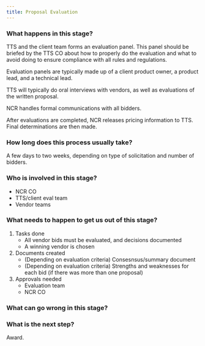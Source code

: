 ```yaml
---
title: Proposal Evaluation
---
```


### What happens in this stage? 
TTS and the client team forms an evaluation panel. This panel should be briefed by the TTS CO about how to properly do the evaluation and what to avoid doing to ensure compliance with all rules and regulations.

Evaluation panels are typically made up of a client product owner, a product lead, and a technical lead.

TTS will typically do oral interviews with vendors, as well as evaluations of the written proposal. 

NCR handles formal communications with all bidders.

After evaluations are completed, NCR releases pricing information to TTS. Final determinations are then made.  

### How long does this process usually take?
A few days to two weeks, depending on type of solicitation and number of bidders.

### Who is involved in this stage? 
- NCR CO
- TTS/client eval team
- Vendor teams

### What needs to happen to get us out of this stage? 
1. Tasks done
	- All vendor bids must be evaluated, and decisions documented
	- A winning vendor is chosen
2. Documents created
	- (Depending on evaluation criteria) Consesnsus/summary document
	- (Depending on evaluation criteria) Strengths and weaknesses for each bid (if there was more than one proposal)
3. Approvals needed
	- Evaluation team
	- NCR CO

### What can go wrong in this stage? 


### What is the next step?
Award.

